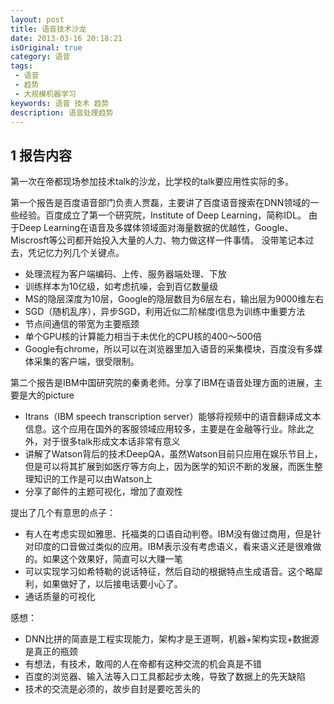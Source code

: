 ```yaml
---
layout: post
title: 语音技术沙龙
date: 2013-03-16 20:18:21
isOriginal: true
category: 语音 
tags:
 - 语音
 - 趋势
 - 大规模机器学习
keywords: 语音 技术 趋势 
description: 语音处理趋势 
---
```


## 1 报告内容 ##

第一次在帝都现场参加技术talk的沙龙，比学校的talk要应用性实际的多。

第一个报告是百度语音部门负责人贾磊，主要讲了百度语音搜索在DNN领域的一些经验。百度成立了第一个研究院，Institute of Deep Learning，简称IDL。 由于Deep Learning在语音及多媒体领域面对海量数据的优越性，Google、Miscrosft等公司都开始投入大量的人力、物力做这样一件事情。
没带笔记本过去，凭记忆力列几个关键点。

*   处理流程为客户端编码、上传、服务器端处理、下放
*   训练样本为10亿级，如考虑抗噪，会到百亿数量级
*   MS的隐层深度为10层，Google的隐层数目为6层左右，输出层为9000维左右
*   SGD（随机乱序），异步SGD，利用近似二阶梯度i信息为训练中重要方法
*   节点间通信的带宽为主要瓶颈
*   单个GPU核的计算能力相当于未优化的CPU核的400～500倍
*   Google有chrome，所以可以在浏览器里加入语音的采集模块，百度没有多媒体采集的客户端，很受限制。

第二个报告是IBM中国研究院的秦勇老师。分享了IBM在语音处理方面的进展，主要是大的picture

* Itrans（IBM speech transcription server）能够将视频中的语音翻译成文本信息。这个应用在国外的客服领域应用较多，主要是在金融等行业。除此之外，对于很多talk形成文本话非常有意义
* 讲解了Watson背后的技术DeepQA，虽然Watson目前只应用在娱乐节目上，但是可以将其扩展到如医疗等方向上，因为医学的知识不断的发展，而医生整理知识的工作是可以由Watson上
* 分享了邮件的主题可视化，增加了直观性

提出了几个有意思的点子：

* 有人在考虑实现如雅思、托福类的口语自动判卷。IBM没有做过商用，但是针对印度的口音做过类似的应用。IBM表示没有考虑语义，看来语义还是很难做的。如果这个效果好，简直可以大赚一笔
* 可以实现学习如希特勒的说话特征，然后自动的根据特点生成语音。这个略犀利，如果做好了，以后接电话要小心了。
* 通话质量的可视化

感想：

* DNN比拼的简直是工程实现能力，架构才是王道啊，机器+架构实现+数据源 是真正的瓶颈
* 有想法，有技术，敢闯的人在帝都有这种交流的机会真是不错
* 百度的浏览器、输入法等入口工具都起步太晚，导致了数据上的先天缺陷
* 技术的交流是必须的，故步自封是要吃苦头的



